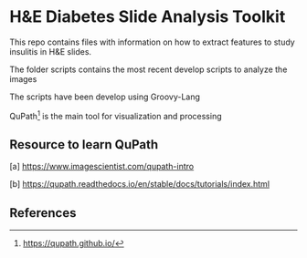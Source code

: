 # H&E Diabetes Slide Analysis Toolkit

This repo contains files with information on how to extract features to study insulitis in H&E slides.

The folder scripts contains the most recent develop scripts to analyze the images

The scripts have been develop using Groovy-Lang

QuPath[^1] is the main tool for visualization and processing

## Resource to learn QuPath

[a] https://www.imagescientist.com/qupath-intro

[b] https://qupath.readthedocs.io/en/stable/docs/tutorials/index.html

## References

[^1]: https://qupath.github.io/


